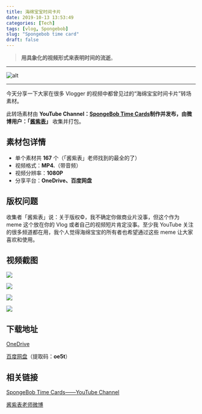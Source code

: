 ```yaml
---
title: 海绵宝宝时间卡片
date: 2019-10-13 13:53:49
categories: [Tech]
tags: [vlog, Spongebob]
slug: "Spongebob time card"
draft: false
---
```


> **用具象化的视频形式来表明时间的流逝**。

---

![alt](https://dawnblog-1300625500.cos.ap-guangzhou.myqcloud.com/images/20200305155100.jpg "Unsplash")

---

今天分享一下大家在很多 Vlogger 的视频中都曾见过的“海绵宝宝时间卡片”转场素材。

此转场素材由 **YouTube Channel：[SpongeBob Time Cards](https://www.youtube.com/channel/UCjfmzjLRyiwgMnZ2pltNSlQ)**制作并发布，由微博用户：**「[酱紫表](https://weibo.com/u/3138279871)」** 收集并打包。

## 素材包详情
- 单个素材共 **167** 个（「酱紫表」老师找到的最全的了）
- 视频格式：**MP4.**（带音频）
- 视频分辨率：**1080P**
- 分享平台：**OneDrive、百度网盘**

## 版权问题

收集者「酱紫表」说：关于版权©，我不确定你做商业片没事，但这个作为 meme 这个放在你的 Vlog 或者自己的视频短片肯定没事。至少我 YouTube 关注的很多频道都在用，我个人觉得海绵宝宝的所有者也希望通过这些 meme 让大家喜欢和使用。

## 视频截图

![](https://dawnblog-1300625500.cos.ap-guangzhou.myqcloud.com/images/20200323145624.jpg)

![](https://dawnblog-1300625500.cos.ap-guangzhou.myqcloud.com/images/20200323145623.jpg)

![](https://dawnblog-1300625500.cos.ap-guangzhou.myqcloud.com/images/20200323145622.jpg)

![](https://dawnblog-1300625500.cos.ap-guangzhou.myqcloud.com/images/20200323145621.jpg)

## 下载地址

[OneDrive](https://1drv.ms/u/s!AmU0iz6ewjBfoRIM4fAB0jnWd8d1?e=PWSNgO)

[百度网盘](https://pan.baidu.com/s/1fX5tBH1kVt5gbaGfh78ZOQ)（提取码：**oe5t**）

## 相关链接

[SpongeBob Time Cards——YouTube Channel](https://www.youtube.com/channel/UCjfmzjLRyiwgMnZ2pltNSlQ/videos)

[酱紫表老师微博](https://weibo.com/u/3138279871?from=feed&loc=avatar)
